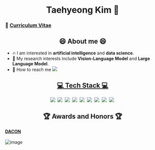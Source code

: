 <h1 align='center'> Taehyeong Kim 👋 </h1>

### 🤗 [Curriculum Vitae](https://github.com/GNOEYHEAT/GNOEYHEAT/blob/main/cv_%EA%B9%80%ED%83%9C%ED%98%95.pdf)

<h2 align='center'> 😄 About me 😄 </h2>

* 🔥 I am interested in **artificial intelligence** and **data science**.
* 🌱 My research interests include **Vision-Language Model** and **Large Language Model**.
* 📧 How to reach me <a href='mailto:taehyeong93@korea.ac.kr'><img src='https://img.shields.io/badge/-Gmail-critical'>

<h2 align='center'> 💻 Tech Stack 💻 </h2>
<p align='center'>
<img src="https://img.shields.io/badge/Python-3776AB?style=flat-square&logo=Python&logoColor=white"/></a>&nbsp
<img src="https://img.shields.io/badge/PyTorch-EE4C2C?style=flat-square&logo=PyTorch&logoColor=white"/></a>&nbsp
<img src="https://img.shields.io/badge/PyTorch Lightning-792EE5?style=flat-square&logo=PyTorch Lightning&logoColor=white"/></a>&nbsp
<img src="https://img.shields.io/badge/TensorFlow-FF6F00?style=flat-square&logo=TensorFlow&logoColor=white"/></a>&nbsp
<img src="https://img.shields.io/badge/Keras-D00000?style=flat-square&logo=Keras&logoColor=white"/></a>&nbsp
<img src="https://img.shields.io/badge/R-276DC3?style=flat-square&logo=R&logoColor=white"/></a>&nbsp
<img src="https://img.shields.io/badge/MySQL-4479A1?style=flat-square&logo=MySQL&logoColor=white"/></a>&nbsp
<img src="https://img.shields.io/badge/Ubuntu-E95420?style=flat-square&logo=Ubuntu&logoColor=white"/></a>&nbsp
<img src="https://img.shields.io/badge/Docker-2496ED?style=flat-square&logo=docker&logoColor=white"></a>&nbsp
</p>

<h2 align='center'> 🏆 Awards and Honors 🏆 </h2>

#### [DACON](https://dacon.io/myprofile/189223/home)

![image](https://github.com/GNOEYHEAT/GNOEYHEAT/assets/42865570/e265b415-09b6-417a-818b-99f280910e1d)

<!--
![GNOEYHEAT's github stats](https://github-readme-stats.vercel.app/api?username=GNOEYHEAT&show_icons=true&theme=tokyonight)
<img align="center" src="https://github-readme-streak-stats.herokuapp.com/?user=GNOEYHEAT&theme=radical&hide_border=true"/>
-->
